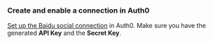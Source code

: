 ### Create and enable a connection in Auth0
[Set up the Baidu social connection](/dashboard/guides/connections/set-up-connections-social) in Auth0. Make sure you have the generated **API Key** and the **Secret Key**.
